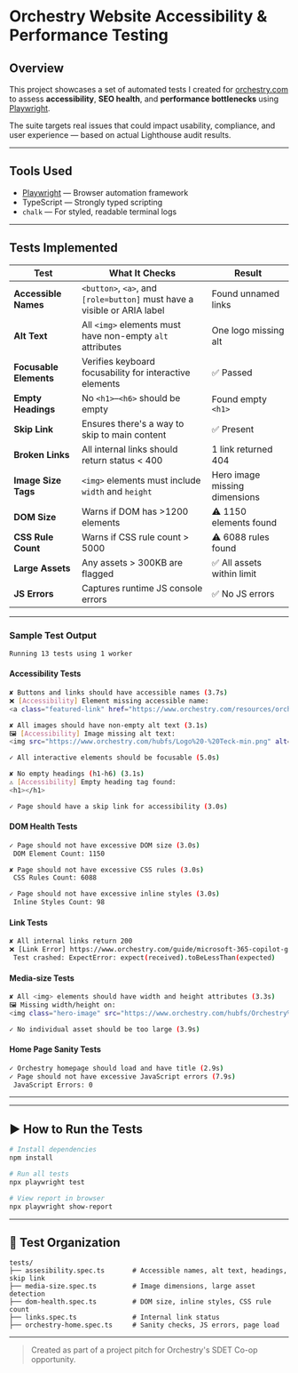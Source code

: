 #  Orchestry Website Accessibility & Performance Testing

##  Overview
This project showcases a set of automated tests I created for [orchestry.com](https://www.orchestry.com) to assess **accessibility**, **SEO health**, and **performance bottlenecks** using [Playwright](https://playwright.dev).

The suite targets real issues that could impact usability, compliance, and user experience — based on actual Lighthouse audit results.

---

##  Tools Used
- [Playwright](https://playwright.dev) — Browser automation framework
- TypeScript — Strongly typed scripting
- `chalk` — For styled, readable terminal logs

---

##  Tests Implemented

| Test | What It Checks | Result |
|------|----------------|--------|
| **Accessible Names** | `<button>`, `<a>`, and `[role=button]` must have a visible or ARIA label |  Found unnamed links
| **Alt Text** | All `<img>` elements must have non-empty `alt` attributes |  One logo missing alt
| **Focusable Elements** | Verifies keyboard focusability for interactive elements | ✅ Passed
| **Empty Headings** | No `<h1>`–`<h6>` should be empty |  Found empty `<h1>`
| **Skip Link** | Ensures there's a way to skip to main content | ✅ Present
| **Broken Links** | All internal links should return status < 400 |  1 link returned 404
| **Image Size Tags** | `<img>` elements must include `width` and `height` |  Hero image missing dimensions
| **DOM Size** | Warns if DOM has >1200 elements | ⚠️ 1150 elements found
| **CSS Rule Count** | Warns if CSS rule count > 5000 | ⚠️ 6088 rules found
| **Large Assets** | Any assets > 300KB are flagged | ✅ All assets within limit
| **JS Errors** | Captures runtime JS console errors | ✅ No JS errors

---

###  Sample Test Output

```bash
Running 13 tests using 1 worker
```

####  Accessibility Tests
```bash
✘ Buttons and links should have accessible names (3.7s)
❌ [Accessibility] Element missing accessible name:
<a class="featured-link" href="https://www.orchestry.com/resources/orchestry-features-sheet/?hsLang=en"></a>

✘ All images should have non-empty alt text (3.1s)
🖼 [Accessibility] Image missing alt text:
<img src="https://www.orchestry.com/hubfs/Logo%20-%20Teck-min.png" alt="" class="logo">

✓ All interactive elements should be focusable (5.0s)

✘ No empty headings (h1-h6) (3.1s)
⚠️ [Accessibility] Empty heading tag found:
<h1></h1>

✓ Page should have a skip link for accessibility (3.0s)
```

####  DOM Health Tests
```bash
✓ Page should not have excessive DOM size (3.0s)
 DOM Element Count: 1150

✘ Page should not have excessive CSS rules (3.0s)
 CSS Rules Count: 6088

✓ Page should not have excessive inline styles (3.0s)
 Inline Styles Count: 98
```

####  Link Tests
```bash
✘ All internal links return 200
❌ [Link Error] https://www.orchestry.com/guide/microsoft-365-copilot-guide-for-executives?hsLang=en returned status 404
 Test crashed: ExpectError: expect(received).toBeLessThan(expected)
```

####  Media-size Tests
```bash
✘ All <img> elements should have width and height attributes (3.3s)
🖼 Missing width/height on:
<img class="hero-image" src="https://www.orchestry.com/hubfs/Orchestry%20-%20Hero%20Platform%20001.svg" width="600" alt="Orchestry - Hero Platform 001">

✓ No individual asset should be too large (3.9s)
```

####  Home Page Sanity Tests
```bash
✓ Orchestry homepage should load and have title (2.9s)
✓ Page should not have excessive JavaScript errors (7.9s)
 JavaScript Errors: 0
```

---


---

## ▶️ How to Run the Tests

```bash
# Install dependencies
npm install

# Run all tests
npx playwright test

# View report in browser
npx playwright show-report
```

---

## 📂 Test Organization

```
tests/
├── assesibility.spec.ts       # Accessible names, alt text, headings, skip link
├── media-size.spec.ts         # Image dimensions, large asset detection
├── dom-health.spec.ts         # DOM size, inline styles, CSS rule count
├── links.spec.ts              # Internal link status
├── orchestry-home.spec.ts     # Sanity checks, JS errors, page load
```


---

> Created as part of a project pitch for Orchestry's SDET Co-op opportunity.
